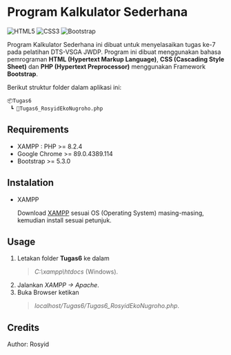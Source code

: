 # Program Kalkulator Sederhana

<img alt="HTML5" src="https://img.shields.io/badge/html5%20-%23E34F26.svg?&style=for-the-badge&logo=html5&logoColor=white"/> 
<img alt="CSS3" src="https://img.shields.io/badge/css3%20-%231572B6.svg?&style=for-the-badge&logo=css3&logoColor=white"/>
<img alt="Bootstrap" src="https://img.shields.io/badge/bootstrap%20-%23563D7C.svg?&style=for-the-badge&logo=bootstrap&logoColor=white"/>

Program Kalkulator Sederhana ini dibuat untuk menyelasaikan tugas ke-7 pada pelatihan DTS-VSGA JWDP. Program ini dibuat menggunakan bahasa pemrograman **HTML (Hypertext Markup Language)**, **CSS (Cascading Style Sheet)** dan **PHP (Hypertext Preprocessor)** menggunakan Framework **Bootstrap**.

Berikut struktur folder dalam aplikasi ini:

```
📦Tugas6
 ┗ 📜Tugas6_RosyidEkoNugroho.php
```

## Requirements

* XAMPP : PHP >= 8.2.4
* Google Chrome >= 89.0.4389.114
* Bootstrap >= 5.3.0 

## Instalation

* XAMPP

   Download [XAMPP](https://www.apachefriends.org/download.html) sesuai OS (Operating System) masing-masing, kemudian install sesuai petunjuk.
   
## Usage

1. Letakan folder **Tugas6** ke dalam 
    > *C:\xampp\htdocs*  (Windows).
2. Jalankan *XAMPP -> Apache*.
3. Buka Browser ketikan 
   > *localhost/Tugas6/Tugas6_RosyidEkoNugroho.php*.

## Credits

   Author: Rosyid
